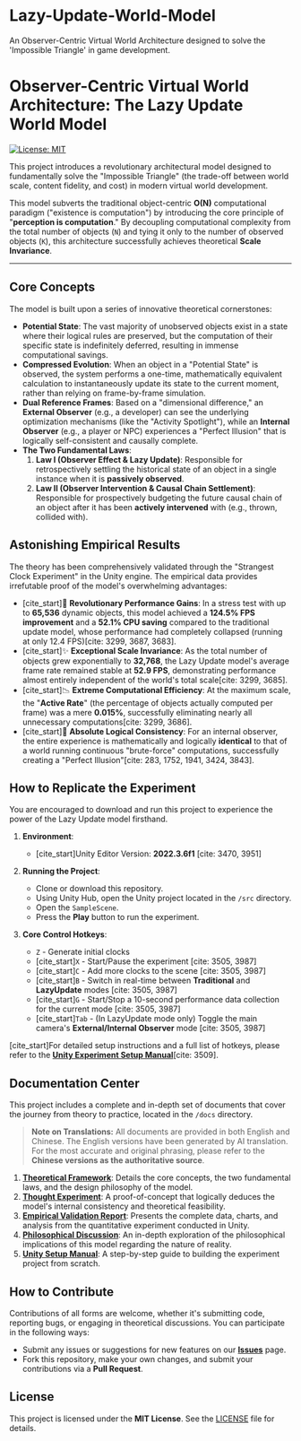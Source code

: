 # Lazy-Update-World-Model
An Observer-Centric Virtual World Architecture designed to solve the 'Impossible Triangle' in game development.

# Observer-Centric Virtual World Architecture: The Lazy Update World Model

[![License: MIT](https://img.shields.io/badge/License-MIT-yellow.svg)](https://opensource.org/licenses/MIT)

This project introduces a revolutionary architectural model designed to fundamentally solve the "Impossible Triangle" (the trade-off between world scale, content fidelity, and cost) in modern virtual world development.

This model subverts the traditional object-centric **O(N)** computational paradigm ("existence is computation") by introducing the core principle of "**perception is computation**." By decoupling computational complexity from the total number of objects (`N`) and tying it only to the number of observed objects (`K`), this architecture successfully achieves theoretical **Scale Invariance**.

---
## Core Concepts

The model is built upon a series of innovative theoretical cornerstones:

* **Potential State**: The vast majority of unobserved objects exist in a state where their logical rules are preserved, but the computation of their specific state is indefinitely deferred, resulting in immense computational savings.
* **Compressed Evolution**: When an object in a "Potential State" is observed, the system performs a one-time, mathematically equivalent calculation to instantaneously update its state to the current moment, rather than relying on frame-by-frame simulation.
* **Dual Reference Frames**: Based on a "dimensional difference," an **External Observer** (e.g., a developer) can see the underlying optimization mechanisms (like the "Activity Spotlight"), while an **Internal Observer** (e.g., a player or NPC) experiences a "Perfect Illusion" that is logically self-consistent and causally complete.
* **The Two Fundamental Laws**:
    1.  **Law I (Observer Effect & Lazy Update)**: Responsible for retrospectively settling the historical state of an object in a single instance when it is **passively observed**.
    2.  **Law II (Observer Intervention & Causal Chain Settlement)**: Responsible for prospectively budgeting the future causal chain of an object after it has been **actively intervened** with (e.g., thrown, collided with).

## Astonishing Empirical Results

The theory has been comprehensively validated through the "Strangest Clock Experiment" in the Unity engine. The empirical data provides irrefutable proof of the model's overwhelming advantages:

-   [cite_start]🚀 **Revolutionary Performance Gains**: In a stress test with up to **65,536** dynamic objects, this model achieved a **124.5% FPS improvement** and a **52.1% CPU saving** compared to the traditional update model, whose performance had completely collapsed (running at only 12.4 FPS)[cite: 3299, 3687, 3683].
-   [cite_start]✨ **Exceptional Scale Invariance**: As the total number of objects grew exponentially to **32,768**, the Lazy Update model's average frame rate remained stable at **52.9 FPS**, demonstrating performance almost entirely independent of the world's total scale[cite: 3299, 3685].
-   [cite_start]📉 **Extreme Computational Efficiency**: At the maximum scale, the "**Active Rate**" (the percentage of objects actually computed per frame) was a mere **0.015%**, successfully eliminating nearly all unnecessary computations[cite: 3299, 3686].
-   [cite_start]💯 **Absolute Logical Consistency**: For an internal observer, the entire experience is mathematically and logically **identical** to that of a world running continuous "brute-force" computations, successfully creating a "Perfect Illusion"[cite: 283, 1752, 1941, 3424, 3843].

## How to Replicate the Experiment

You are encouraged to download and run this project to experience the power of the Lazy Update model firsthand.

1.  **Environment**:
    * [cite_start]Unity Editor Version: **2022.3.6f1** [cite: 3470, 3951]

2.  **Running the Project**:
    * Clone or download this repository.
    * Using Unity Hub, open the Unity project located in the `/src` directory.
    * Open the `SampleScene`.
    * Press the **Play** button to run the experiment.

3.  **Core Control Hotkeys**:
    * `Z` - Generate initial clocks
    * [cite_start]`X` - Start/Pause the experiment [cite: 3505, 3987]
    * [cite_start]`C` - Add more clocks to the scene [cite: 3505, 3987]
    * [cite_start]`B` - Switch in real-time between **Traditional** and **LazyUpdate** modes [cite: 3505, 3987]
    * [cite_start]`G` - Start/Stop a 10-second performance data collection for the current mode [cite: 3505, 3987]
    * [cite_start]`Tab` - (In LazyUpdate mode only) Toggle the main camera's **External/Internal Observer** mode [cite: 3505, 3987]

[cite_start]For detailed setup instructions and a full list of hotkeys, please refer to the [**Unity Experiment Setup Manual**](docs/4_Unity_Setup_Manual.pdf)[cite: 3509].

## Documentation Center

This project includes a complete and in-depth set of documents that cover the journey from theory to practice, located in the `/docs` directory.

> **Note on Translations:** All documents are provided in both English and Chinese. The English versions have been generated by AI translation. For the most accurate and original phrasing, please refer to the **Chinese versions as the authoritative source**.

1.  **[Theoretical Framework](docs/theory/Observer-Centric%20The%20Lazy%20Update%20World%20Model.pdf)**: Details the core concepts, the two fundamental laws, and the design philosophy of the model.
2.  **[Thought Experiment](docs/thoughtExperiment/A%20Thought%20Experiment%20Based%20on%20Clock%20Simulation.pdf)**: A proof-of-concept that logically deduces the model's internal consistency and theoretical feasibility.
3.  **[Empirical Validation Report](docs/experimentReport/Experiment%20Report.pdf)**: Presents the complete data, charts, and analysis from the quantitative experiment conducted in Unity.
4.  **[Philosophical Discussion](docs/philosophicalDiscussion)**: An in-depth exploration of the philosophical implications of this model regarding the nature of reality.
5.  **[Unity Setup Manual](docs/experimentSetup/Unity%20Lazy%20Update%20Experimental%20Architecture%20Setup.pdf)**: A step-by-step guide to building the experiment project from scratch.

## How to Contribute

Contributions of all forms are welcome, whether it's submitting code, reporting bugs, or engaging in theoretical discussions. You can participate in the following ways:

* Submit any issues or suggestions for new features on our [**Issues**](https://github.com/junminglazy/Lazy-Update-World-Model/issues) page.
* Fork this repository, make your own changes, and submit your contributions via a **Pull Request**.

## License

This project is licensed under the **MIT License**. See the [LICENSE](LICENSE) file for details.
